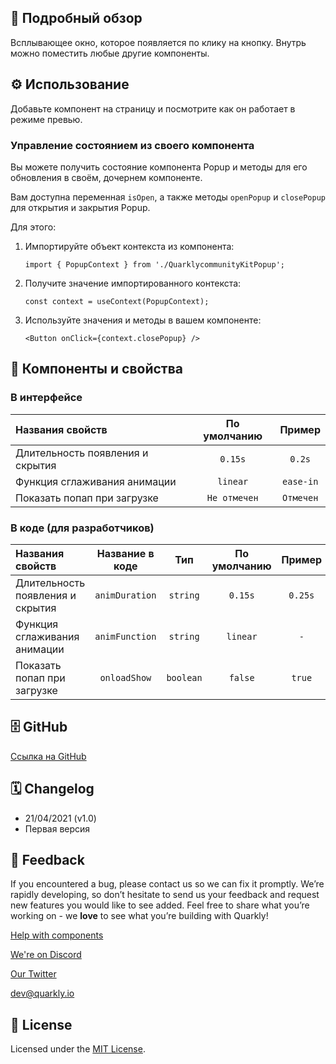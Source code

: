 ## 📖 Подробный обзор

Всплывающее окно, которое появляется по клику на кнопку.
Внутрь можно поместить любые другие компоненты.

## ⚙️ Использование

Добавьте компонент на страницу и посмотрите как он работает в режиме превью.

### Управление состоянием из своего компонента

Вы можете получить состояние компонента Popup и методы для его обновления в своём, дочернем компоненте.

Вам доступна переменная `isOpen`, а также методы `openPopup` и `closePopup` для открытия и закрытия Popup.

Для этого:

1. Импортируйте объект контекста из компонента:

    `import { PopupContext } from './QuarklycommunityKitPopup';`

2. Получите значение импортированного контекста:

    `const context = useContext(PopupContext);`

3. Используйте значения и методы в вашем компоненте:

    `<Button onClick={context.closePopup} />`

## 🧩 Компоненты и свойства

### В интерфейсе

| Названия свойств                 | По умолчанию |  Пример   |
| :------------------------------- | :----------: | :-------: |
| Длительность появления и скрытия |   `0.15s`    |  `0.2s`   |
| Функция сглаживания анимации     |   `linear`   | `ease-in` |
| Показать попап при загрузке      | `Не отмечен` | `Отмечен` |

### В коде (для разработчиков)

| Названия свойств                 | Название в коде |    Тип    | По умолчанию | Пример  |
| :------------------------------- | :-------------: | :-------: | :----------: | :-----: |
| Длительность появления и скрытия | `animDuration`  | `string`  |   `0.15s`    | `0.25s` |
| Функция сглаживания анимации     | `animFunction`  | `string`  |   `linear`   |   `-`   |
| Показать попап при загрузке      |  `onloadShow`   | `boolean` |   `false`    | `true`  |

## 🗄 GitHub

[Ссылка на GitHub](https://github.com/quarkly/community-kit/tree/master/src/Popup)

## 🗓 Changelog

-   21/04/2021 (v1.0)
-   Первая версия

## 📮 Feedback

If you encountered a bug, please contact us so we can fix it promptly. We’re rapidly developing, so don’t hesitate to send us your feedback and request new features you would like to see added. Feel free to share what you’re working on - we **love** to see what you’re building with Quarkly!

[Help with components](https://community.quarkly.io/c/requests/11)

[We're on Discord](https://discord.gg/f9KhSMGX)

[Our Twitter](https://twitter.com/quarklyapp)

[dev@quarkly.io](mailto:dev@quarkly.io)

## 📝 License

Licensed under the [MIT License](https://raw.githubusercontent.com/quarkly/community-kit/master/LICENSE).
